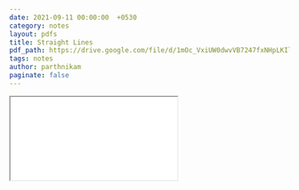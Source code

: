 ```yaml
---
date: 2021-09-11 00:00:00  +0530
category: notes
layout: pdfs
title: Straight Lines
pdf_path: https://drive.google.com/file/d/1mOc_VxiUW0dwvVB7247fxNHpLKIlzK3E/preview?usp=sharing
tags: notes
author: parthnikam
paginate: false
---
```


<iframe class="embed-pdf" src="{{ page.pdf_path }}#toolbar=0" seamless="seamless" scrolling="no" style="overflow:hidden"></iframe>
